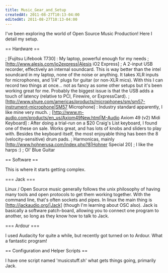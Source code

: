 ```yaml
---
title: Music_Gear_and_Setup
createdAt: 2011-08-27T10:13-04:00
editedAt: 2011-08-27T10:13-04:00
---
```


I've been exploring the world of Open Source Music Production! Here I detail my setup.

== Hardware ==

; [Fujitsu Lifebook T730] : My laptop, powerful enough for my needs
; [http://www.alesis.com/io2express|Alesis iO2 Express] ; A 2-input USB recorder, effectively an internal soundcard. This is way better than the intel soundcard in my laptop, none of the noise or anything. It takes XLR inputs for microphones, and 1/4" plugs for guitar (or non-XLR mics). With this I can record two things at once... not as fancy as some other setups but it's been working great for me. Probably the biggest issue is that the USB adds a touch of latency (relative to PCI, Firewire, or ExpressCard).
; [http://www.shure.com/americas/products/microphones/sm/sm57-instrument-microphone|SM57 Microphone] : Industry standard apparently, I like mine very much.
; [http://www.m-audio.com/products/en_us/Axiom49New.html|M-Audio Axiom 49 (v2) Midi Keyboard] : After doing a trial-run on a $20 Craig's List keyboard, I found one of these on sale. Works great, and has lots of knobs and sliders to play with. Besides the keyboard itself, the most enjoyable thing has been the 8 (velocity-sensitive) drum pads.
; Harmonicas, mainly [http://www.hohnerusa.com/index.php?8|Hohner Special 20] ; I like the harps :)
; Ol' Blue Guitar

== Software ==

This is where it starts getting complex.

=== Jack ===

Linux / Open Source music generally follows the unix philosophy of having many tools and open protocols to get them working together. With the command line, that's often sockets and pipes. In linux the main thing is [http://jackaudio.org/|Jack] (though I'm learning about OSC also). Jack is basically a software patch-board, allowing you to connect one program to another, so long as they know how to talk to Jack.

=== Ardour ===

I used Audacity for quite a while, but recently got turned on to Ardour. What a fantastic program!

== Configuration and Helper Scripts ==

I have one script named 'musicstuff.sh' what gets things going, primarily Jack.



